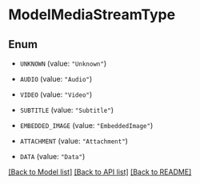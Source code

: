 # ModelMediaStreamType

## Enum


* `UNKNOWN` (value: `"Unknown"`)

* `AUDIO` (value: `"Audio"`)

* `VIDEO` (value: `"Video"`)

* `SUBTITLE` (value: `"Subtitle"`)

* `EMBEDDED_IMAGE` (value: `"EmbeddedImage"`)

* `ATTACHMENT` (value: `"Attachment"`)

* `DATA` (value: `"Data"`)


[[Back to Model list]](../README.md#documentation-for-models) [[Back to API list]](../README.md#documentation-for-api-endpoints) [[Back to README]](../README.md)


